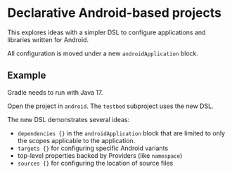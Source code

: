 # Declarative Android-based projects

This explores ideas with a simpler DSL to configure applications and libraries written for Android.

All configuration is moved under a new `androidApplication` block.

## Example

Gradle needs to run with Java 17.

Open the project in `android`.  The `testbed` subproject uses the new DSL.

The new DSL demonstrates several ideas:
- `dependencies {}` in the `androidApplication` block that are limited to only the scopes applicable to the application. 
- `targets {}` for configuring specific Android variants
- top-level properties backed by Providers (like `namespace`)
- `sources {}` for configuring the location of source files

